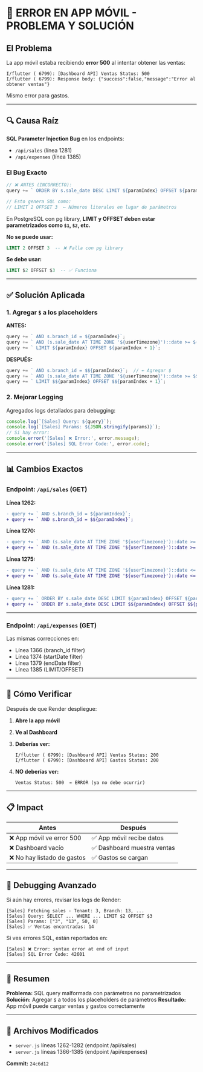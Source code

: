 # 🔴 ERROR EN APP MÓVIL - PROBLEMA Y SOLUCIÓN

## El Problema

La app móvil estaba recibiendo **error 500** al intentar obtener las ventas:

```
I/flutter ( 6799): [Dashboard API] Ventas Status: 500
I/flutter ( 6799): Response body: {"success":false,"message":"Error al obtener ventas"}
```

Mismo error para gastos.

---

## 🔍 Causa Raíz

**SQL Parameter Injection Bug** en los endpoints:
- `/api/sales` (línea 1281)
- `/api/expenses` (línea 1385)

### El Bug Exacto

```javascript
// ❌ ANTES (INCORRECTO):
query += ` ORDER BY s.sale_date DESC LIMIT ${paramIndex} OFFSET ${paramIndex + 1}`;

// Esto genera SQL como:
// LIMIT 2 OFFSET 3  ← Números literales en lugar de parámetros
```

En PostgreSQL con pg library, **LIMIT y OFFSET deben estar parametrizados como `$1`, `$2`, etc.**

**No se puede usar:**
```sql
LIMIT 2 OFFSET 3  -- ❌ Falla con pg library
```

**Se debe usar:**
```sql
LIMIT $2 OFFSET $3  -- ✅ Funciona
```

---

## ✅ Solución Aplicada

### 1. Agregar `$` a los placeholders

**ANTES:**
```javascript
query += ` AND s.branch_id = ${paramIndex}`;
query += ` AND (s.sale_date AT TIME ZONE '${userTimezone}')::date >= ${paramIndex}::date`;
query += ` LIMIT ${paramIndex} OFFSET ${paramIndex + 1}`;
```

**DESPUÉS:**
```javascript
query += ` AND s.branch_id = $${paramIndex}`;  // ← Agregar $
query += ` AND (s.sale_date AT TIME ZONE '${userTimezone}')::date >= $${paramIndex}::date`;
query += ` LIMIT $${paramIndex} OFFSET $${paramIndex + 1}`;
```

### 2. Mejorar Logging

Agregados logs detallados para debugging:

```javascript
console.log(`[Sales] Query: ${query}`);
console.log(`[Sales] Params: ${JSON.stringify(params)}`);
// Si hay error:
console.error('[Sales] ❌ Error:', error.message);
console.error('[Sales] SQL Error Code:', error.code);
```

---

## 📊 Cambios Exactos

### Endpoint: `/api/sales` (GET)

**Línea 1262:**
```diff
- query += ` AND s.branch_id = ${paramIndex}`;
+ query += ` AND s.branch_id = $${paramIndex}`;
```

**Línea 1270:**
```diff
- query += ` AND (s.sale_date AT TIME ZONE '${userTimezone}')::date >= ${paramIndex}::date`;
+ query += ` AND (s.sale_date AT TIME ZONE '${userTimezone}')::date >= $${paramIndex}::date`;
```

**Línea 1275:**
```diff
- query += ` AND (s.sale_date AT TIME ZONE '${userTimezone}')::date <= ${paramIndex}::date`;
+ query += ` AND (s.sale_date AT TIME ZONE '${userTimezone}')::date <= $${paramIndex}::date`;
```

**Línea 1281:**
```diff
- query += ` ORDER BY s.sale_date DESC LIMIT ${paramIndex} OFFSET ${paramIndex + 1}`;
+ query += ` ORDER BY s.sale_date DESC LIMIT $${paramIndex} OFFSET $${paramIndex + 1}`;
```

---

### Endpoint: `/api/expenses` (GET)

Las mismas correcciones en:
- Línea 1366 (branch_id filter)
- Línea 1374 (startDate filter)
- Línea 1379 (endDate filter)
- Línea 1385 (LIMIT/OFFSET)

---

## 🧪 Cómo Verificar

Después de que Render despliegue:

1. **Abre la app móvil**
2. **Ve al Dashboard**
3. **Deberías ver:**
   ```
   I/flutter ( 6799): [Dashboard API] Ventas Status: 200
   I/flutter ( 6799): [Dashboard API] Gastos Status: 200
   ```

4. **NO deberías ver:**
   ```
   Ventas Status: 500  ← ERROR (ya no debe ocurrir)
   ```

---

## 📋 Impact

| Antes | Después |
|-------|---------|
| ❌ App móvil ve error 500 | ✅ App móvil recibe datos |
| ❌ Dashboard vacío | ✅ Dashboard muestra ventas |
| ❌ No hay listado de gastos | ✅ Gastos se cargan |

---

## 🔧 Debugging Avanzado

Si aún hay errores, revisar los logs de Render:

```
[Sales] Fetching sales - Tenant: 3, Branch: 13, ...
[Sales] Query: SELECT ... WHERE ... LIMIT $2 OFFSET $3
[Sales] Params: ["3", "13", 50, 0]
[Sales] ✅ Ventas encontradas: 14
```

Si ves errores SQL, están reportados en:
```
[Sales] ❌ Error: syntax error at end of input
[Sales] SQL Error Code: 42601
```

---

## 🎯 Resumen

**Problema:** SQL query malformada con parámetros no parametrizados
**Solución:** Agregar `$` a todos los placeholders de parámetros
**Resultado:** App móvil puede cargar ventas y gastos correctamente

---

## 📁 Archivos Modificados

- `server.js` líneas 1262-1282 (endpoint /api/sales)
- `server.js` líneas 1366-1385 (endpoint /api/expenses)

**Commit:** `24c6d12`

